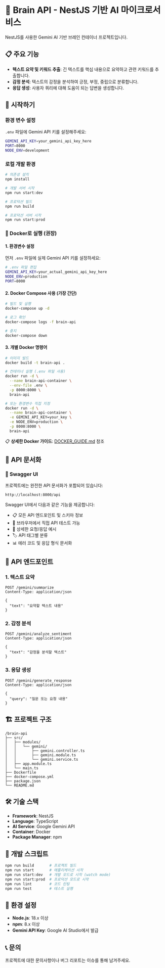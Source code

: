 # 🤖 Brain API - NestJS 기반 AI 마이크로서비스

NestJS를 사용한 Gemini AI 기반 브레인 컨테이너 프로젝트입니다.

## 📋 주요 기능

- **텍스트 요약 및 키워드 추출**: 긴 텍스트를 핵심 내용으로 요약하고 관련 키워드를 추출합니다.
- **감정 분석**: 텍스트의 감정을 분석하여 긍정, 부정, 중립으로 분류합니다.
- **응답 생성**: 사용자 쿼리에 대해 도움이 되는 답변을 생성합니다.

## 🚀 시작하기

### 환경 변수 설정

`.env` 파일에 Gemini API 키를 설정해주세요:

```bash
GEMINI_API_KEY=your_gemini_api_key_here
PORT=8000
NODE_ENV=development
```

### 로컬 개발 환경

```bash
# 의존성 설치
npm install

# 개발 서버 시작
npm run start:dev

# 프로덕션 빌드
npm run build

# 프로덕션 서버 시작
npm run start:prod
```

### 🐳 Docker로 실행 (권장)

#### 1. 환경변수 설정
먼저 `.env` 파일에 실제 Gemini API 키를 설정하세요:
```bash
# .env 파일 편집
GEMINI_API_KEY=your_actual_gemini_api_key_here
NODE_ENV=production
PORT=8000
```

#### 2. Docker Compose 사용 (가장 간단)
```bash
# 빌드 및 실행
docker-compose up -d

# 로그 확인
docker-compose logs -f brain-api

# 중지
docker-compose down
```

#### 3. 개별 Docker 명령어
```bash
# 이미지 빌드
docker build -t brain-api .

# 컨테이너 실행 (.env 파일 사용)
docker run -d \
  --name brain-api-container \
  --env-file .env \
  -p 8000:8000 \
  brain-api

# 또는 환경변수 직접 지정
docker run -d \
  --name brain-api-container \
  -e GEMINI_API_KEY=your_key \
  -e NODE_ENV=production \
  -p 8000:8000 \
  brain-api
```

📋 **상세한 Docker 가이드**: [DOCKER_GUIDE.md](./DOCKER_GUIDE.md) 참조

## 📡 API 문서화

### 🔗 Swagger UI
프로젝트에는 완전한 API 문서화가 포함되어 있습니다:

```
http://localhost:8000/api
```

Swagger UI에서 다음과 같은 기능을 제공합니다:
- 📋 모든 API 엔드포인트 및 스키마 정보
- 🧪 브라우저에서 직접 API 테스트 가능
- 📝 상세한 요청/응답 예시
- 🏷️ API 태그별 분류
- 📊 에러 코드 및 응답 형식 문서화

## 📡 API 엔드포인트

### 1. 텍스트 요약

```http
POST /gemini/summarize
Content-Type: application/json

{
  "text": "요약할 텍스트 내용"
}
```

### 2. 감정 분석

```http
POST /gemini/analyze_sentiment
Content-Type: application/json

{
  "text": "감정을 분석할 텍스트"
}
```

### 3. 응답 생성

```http
POST /gemini/generate_response
Content-Type: application/json

{
  "query": "질문 또는 요청 내용"
}
```

## 🏗️ 프로젝트 구조

```
/brain-api
├── src/
│   ├── modules/
│   │   └── gemini/
│   │       ├── gemini.controller.ts
│   │       ├── gemini.module.ts
│   │       └── gemini.service.ts
│   ├── app.module.ts
│   └── main.ts
├── Dockerfile
├── docker-compose.yml
├── package.json
└── README.md
```

## 🛠️ 기술 스택

- **Framework**: NestJS
- **Language**: TypeScript
- **AI Service**: Google Gemini API
- **Container**: Docker
- **Package Manager**: npm

## 📝 개발 스크립트

```bash
npm run build       # 프로젝트 빌드
npm run start       # 애플리케이션 시작
npm run start:dev   # 개발 모드로 시작 (watch mode)
npm run start:prod  # 프로덕션 모드로 시작
npm run lint        # 코드 린팅
npm run test        # 테스트 실행
```

## 🔧 환경 설정

- **Node.js**: 18.x 이상
- **npm**: 8.x 이상
- **Gemini API Key**: Google AI Studio에서 발급

## 📞 문의

프로젝트에 대한 문의사항이나 버그 리포트는 이슈를 통해 남겨주세요.
